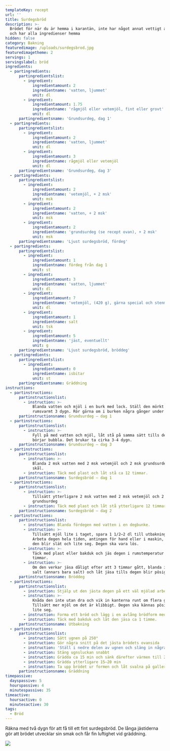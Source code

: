 ```yaml
---
templateKey: recept
url: ''
title: Surdegsbröd
description: >-
  Brödet för när du är hemma i karantän, inte har något annat vettigt att göra
  och har alla ingredienser hemma
hidden: false
category: Bakning
featuredimage: /uploads/surdegsbrod.jpg
featuredimagetheme: 2
servings: 1
servingslabel: bröd
ingredients:
  - partingredients:
      partingredientslist:
        - ingredient:
            ingredientamount: 2
            ingredientname: 'vatten, ljummet'
            unit: dl
        - ingredient:
            ingredientamount: 1.75
            ingredientname: 'rågmjöl eller vetemjöl, fint eller grovt'
            unit: dl
      partingredientsname: 'Grundsurdeg, dag 1'
  - partingredients:
      partingredientslist:
        - ingredient:
            ingredientamount: 2
            ingredientname: 'vatten, ljummet'
            unit: dl
        - ingredient:
            ingredientamount: 3
            ingredientname: rågmjöl eller vetemjöl
            unit: dl
      partingredientsname: 'Grundsurdeg, dag 3'
  - partingredients:
      partingredientslist:
        - ingredient:
            ingredientamount: 2
            ingredientname: 'vetemjöl, + 2 msk'
            unit: msk
        - ingredient:
            ingredientamount: 2
            ingredientname: 'vatten, + 2 msk'
            unit: msk
        - ingredient:
            ingredientamount: 2
            ingredientname: 'grundsurdeg (se recept ovan), + 2 msk'
            unit: msk
      partingredientsname: 'Ljust surdegsbröd, fördeg'
  - partingredients:
      partingredientslist:
        - ingredient:
            ingredientamount: 1
            ingredientname: fördeg från dag 1
            unit: st
        - ingredient:
            ingredientamount: 3
            ingredientname: 'vatten, ljummet'
            unit: dl
        - ingredient:
            ingredientamount: 7
            ingredientname: 'vetemjöl, (420 g), gärna ­special och stenmalet'
            unit: dl
        - ingredient:
            ingredientamount: 1
            ingredientname: salt
            unit: tsk
        - ingredient:
            ingredientamount: 5
            ingredientname: 'jäst, eventuellt'
            unit: g
      partingredientsname: 'Ljust surdegsbröd, bröddeg'
  - partingredients:
      partingredientslist:
        - ingredient:
            ingredientamount: 0
            ingredientname: isbitar
            unit: st
      partingredientsname: Gräddning
instructions:
  - partinstructions:
      partinstructionslist:
        - instruction: >-
            Blanda vatten och mjöl i en burk med lock. Ställ den mörkt och
            rumsvarmt 3 dygn. Rör gärna om i burken några gånger under tiden.
      partinstructionsname: Grundsurdeg – dag 1
  - partinstructions:
      partinstructionslist:
        - instruction: >-
            Fyll på med vatten och mjöl, låt stå på samma sätt tills degen
            börjar bubbla. Det brukar ta cirka 3-4 dygn.
      partinstructionsname: Grundsurdeg – dag 3
  - partinstructions:
      partinstructionslist:
        - instruction: >-
            Blanda 2 msk vatten med 2 msk vetemjöl och 2 msk grundsurdeg i en
            skål.
        - instruction: Täck med plast och låt stå ca 12 timmar.
      partinstructionsname: Surdegsbröd – dag 1
  - partinstructions:
      partinstructionslist:
        - instruction: >-
            Tillsätt ytterligare 2 msk vatten med 2 msk vetemjöl och 2 msk
            grundsurdeg
        - instruction: Täck med plast och låt stå ytterligare 12 timmar.
      partinstructionsname: Surdegsbröd – dag 2
  - partinstructions:
      partinstructionslist:
        - instruction: Blanda fördegen med vatten i en degbunke.
        - instruction: >-
            Tillsätt mjöl lite i taget, spara 1 1/2–2 dl till utbakningen.
            Arbeta degen hela tiden, antingen för hand eller i maskin, så att
            den blir slät och lite seg. Degen ska vara lös.
        - instruction: >-
            Täck med plast eller bakduk och jäs degen i rumstemperatur ca 3
            timmar.
        - instruction: >-
            Om den verkar jäsa dåligt efter att 3 timmar gått, blanda i jäst och
            salt (annars bara salt) och låt jäsa tills degen blir pösig och fin.
      partinstructionsname: Bröddeg
  - partinstructions:
      partinstructionslist:
        - instruction: Stjälp ut den jästa degen på ett väl mjölad arbetsbänk.
        - instruction: >-
            Knåda den inte utan dra och vik in kanterna runt om flera gånger.
            Tillsätt mer mjöl om det är klibbigt. Degen ska kännas pösig och
            lite seg. 
        - instruction: Forma ett bröd och lägg i en avlång brödform med bakplåtspapper i.
        - instruction: Täck med bakduk och låt den jäsa ca 1 timme.
      partinstructionsname: Utbakning
  - partinstructions:
      partinstructionslist:
        - instruction: Sätt ugnen på 250°
        - instruction: Gör några snitt på det jästa brödets ovansida
        - instruction: 'Ställ i nedre delen av ugnen och släng in några isbitar i botten. '
        - instruction: Stäng ugnsluckan snabbt
        - instruction: Grädda ca 15 min och sänk där­efter värmen till 200°
        - instruction: Grädda ytterligare 15–20 min
        - instruction: Ta upp brödet ur formen och låt svalna på galler
      partinstructionsname: Gräddning
timepassive:
  dayspassive: 5
  hourspassive: 4
  minutespassive: 35
timeactive:
  hoursactive: 0
  minutesactive: 30
tags:
  - Bröd
---
```

Räkna med två dygn för att få till ett fint surdegsbröd. De långa jästiderna gör att brödet utvecklar sin smak och får fin luftighet vid gräddning.

![](/uploads/surdegsbrod-3.jpg)
